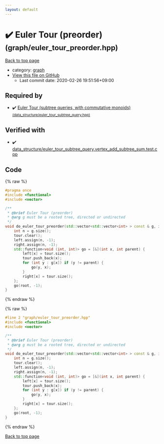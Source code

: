 ```yaml
---
layout: default
---
```


<!-- mathjax config similar to math.stackexchange -->
<script type="text/javascript" async
  src="https://cdnjs.cloudflare.com/ajax/libs/mathjax/2.7.5/MathJax.js?config=TeX-MML-AM_CHTML">
</script>
<script type="text/x-mathjax-config">
  MathJax.Hub.Config({
    TeX: { equationNumbers: { autoNumber: "AMS" }},
    tex2jax: {
      inlineMath: [ ['$','$'] ],
      processEscapes: true
    },
    "HTML-CSS": { matchFontHeight: false },
    displayAlign: "left",
    displayIndent: "2em"
  });
</script>

<script type="text/javascript" src="https://cdnjs.cloudflare.com/ajax/libs/jquery/3.4.1/jquery.min.js"></script>
<script src="https://cdn.jsdelivr.net/npm/jquery-balloon-js@1.1.2/jquery.balloon.min.js" integrity="sha256-ZEYs9VrgAeNuPvs15E39OsyOJaIkXEEt10fzxJ20+2I=" crossorigin="anonymous"></script>
<script type="text/javascript" src="../../assets/js/copy-button.js"></script>
<link rel="stylesheet" href="../../assets/css/copy-button.css" />


# :heavy_check_mark: Euler Tour (preorder) <small>(graph/euler_tour_preorder.hpp)</small>

<a href="../../index.html">Back to top page</a>

* category: <a href="../../index.html#f8b0b924ebd7046dbfa85a856e4682c8">graph</a>
* <a href="{{ site.github.repository_url }}/blob/master/graph/euler_tour_preorder.hpp">View this file on GitHub</a>
    - Last commit date: 2020-02-26 19:51:56+09:00




## Required by

* :heavy_check_mark: <a href="../data_structure/euler_tour_subtree_query.hpp.html">Euler Tour (subtree queries, with commutative monoids) <small>(data_structure/euler_tour_subtree_query.hpp)</small></a>


## Verified with

* :heavy_check_mark: <a href="../../verify/data_structure/euler_tour_subtree_query.vertex_add_subtree_sum.test.cpp.html">data_structure/euler_tour_subtree_query.vertex_add_subtree_sum.test.cpp</a>


## Code

<a id="unbundled"></a>
{% raw %}
```cpp
#pragma once
#include <functional>
#include <vector>

/**
 * @brief Euler Tour (preorder)
 * @arg g must be a rooted tree, directed or undirected
 */
void do_euler_tour_preorder(std::vector<std::vector<int> > const & g, int root, std::vector<int> & tour, std::vector<int> & left, std::vector<int> & right) {
    int n = g.size();
    tour.clear();
    left.assign(n, -1);
    right.assign(n, -1);
    std::function<void (int, int)> go = [&](int x, int parent) {
        left[x] = tour.size();
        tour.push_back(x);
        for (int y : g[x]) if (y != parent) {
            go(y, x);
        }
        right[x] = tour.size();
    };
    go(root, -1);
}

```
{% endraw %}

<a id="bundled"></a>
{% raw %}
```cpp
#line 2 "graph/euler_tour_preorder.hpp"
#include <functional>
#include <vector>

/**
 * @brief Euler Tour (preorder)
 * @arg g must be a rooted tree, directed or undirected
 */
void do_euler_tour_preorder(std::vector<std::vector<int> > const & g, int root, std::vector<int> & tour, std::vector<int> & left, std::vector<int> & right) {
    int n = g.size();
    tour.clear();
    left.assign(n, -1);
    right.assign(n, -1);
    std::function<void (int, int)> go = [&](int x, int parent) {
        left[x] = tour.size();
        tour.push_back(x);
        for (int y : g[x]) if (y != parent) {
            go(y, x);
        }
        right[x] = tour.size();
    };
    go(root, -1);
}

```
{% endraw %}

<a href="../../index.html">Back to top page</a>

